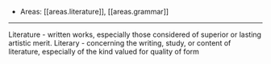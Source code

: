 
- Areas: [[areas.literature]], [[areas.grammar]]

---

Literature - written works, especially those considered of superior or lasting artistic merit. Literary - concerning the writing, study, or content of literature, especially of the kind valued for quality of form
